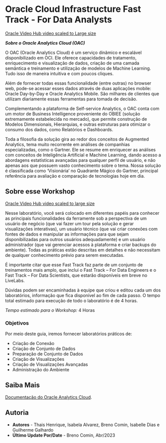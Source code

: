 # Oracle Cloud Infrastructure Fast Track - For Data Analysts

[Oracle Video Hub video scaled to Large size](videohub:1_q5910oxc:large)


***Sobre o Oracle Analytics Cloud (OAC)***

O OAC (Oracle Analytics Cloud) é um serviço dinâmico e escalável disponibilizado em OCI. Ele oferece capacidades de tratamento, enriquecimento e visualização de dados, criação de uma camada semântica e treinamento e utilização de modelos de Machine Learning. Tudo isso de maneira intuitiva e com poucos cliques.

Além de fornecer todas essas funcionalidade (entre outras) no browser web, pode-se acessar esses dados através de duas aplicações mobile: Oracle Day-by-Day e Oracle Analytics Mobile. São milhares de clientes que utilizam diariamente essas ferramentas para tomada de decisão.

Complementando a plataforma de Self-service Analytics, o OAC conta com um motor de Business Intelligence proveniente do OBIEE (solução extremamente estabelecida no mercado), que permite construção de Modelos Dimensionais, Hierarquias, e outras estruturas para otimizar o consumo dos dados, como Relatórios e Dashboards.

Toda a filosofia da solução gira ao redor dos conceitos de Augmented Analytics, tema muito recorrente em análises de companhias especializadas, como o Gartner. Ele se resume em enriquecer as análises com conceitos de Inteligência Artificial e Machine Learning, dando acesso a abordagens estatísticas avançadas para qualquer perfil de usuário, e não apenas aos que possuem vasto conhecimento sobre o tema. Nossa solução é classificada como ‘Visionária’ no Quadrante Mágico do Gartner, principal referência para avaliação e comparação de tecnologias hoje em dia.

## Sobre esse Workshop

[Oracle Video Hub video scaled to large size](videohub:1_a8x0xjtb:large)

Nesse laboratório, você será colocado em diferentes papéis para conhecer as principais funcionalidades da ferramente sob a perspectiva de um usuário de negócio (que vai fazer um tour pela solução e gerar visualizações interativas), um usuário técnico (que vai criar conexões com fontes de dados e manipular as informações para que sejam disponibilizadas para outros usuários adequadamente) e um usuário administrador (que vai gerenciar acessos à plataforma e criar backups do ambiente). Todas as práticas estão descritas em detalhes e não necessitam de qualquer conhecimento prévio para serem executadas.

É importante citar que esse Fast Track faz parte de um conjunto de treinamentos mais amplo, que inclui o Fast Track – For Data Engineers e o Fast Track – For Data Scientists, que estarão disponíveis em breve no LiveLabs.

Dúvidas podem ser encaminhadas à equipe que criou e editou cada um dos laboratórios, informação que fica disponível ao fim de cada passo. O tempo total estimado para execução de todo o laboratório é de 4 horas.



*Tempo estimado para o Workshop:* 4 Horas

### Objetivos

Por meio deste guia, iremos fornecer laboratórios práticos de:

- Criação de Conexão
- Criação de Conjunto de Dados
- Preparação de Conjunto de Dados
- Criação de Visualizações
- Criação de Visualizações Avançadas
- Administração do Ambiente

## Saiba Mais

[Documentação do Oracle Analytics Cloud](https://docs.oracle.com/en/cloud/paas/analytics-cloud/index.html).

## Autoria

- **Autores** - Thais Henrique, Isabela Alvarez, Breno Comin, Isabelle Dias e Guilherme Galhardo
- **Último Update Por/Date** - Breno Comin, Abr/2023
